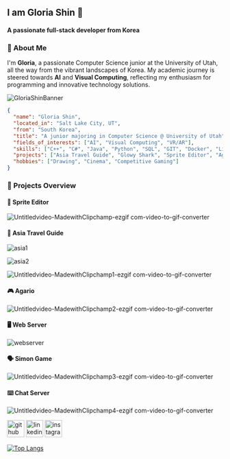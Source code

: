 ## I am Gloria Shin 👋
#### A passionate full-stack developer from Korea


### 👤 About Me


I'm **Gloria**, a passionate Computer Science junior at the University of Utah, all the way from the vibrant landscapes of Korea. 
My academic journey is steered towards **AI** and **Visual Computing**, reflecting my enthusiasm for programming and innovative technology solutions.


![GloriaShinBanner](https://github.com/bestcreator01/bestcreator01/assets/122410772/a30518d1-475e-41f0-a658-fd270992258e)

```json
{
  "name": "Gloria Shin",
  "located_in": "Salt Lake City, UT",
  "from": "South Korea",
  "title": "A junior majoring in Computer Science @ University of Utah",
  "fields_of_interests": ["AI", "Visual Computing", "VR/AR"],
  "skills": ["C++", "C#", "Java", "Python", "SQL", "GIT", "Docker", "Linux", "Arduino", "etc."],
  "projects": ["Asia Travel Guide", "Glowy Shark", "Sprite Editor", "Agario", "Web Server", "Simon Game", "Chat Server"],
  "hobbies": ["Drawing", "Cinema", "Competitive Gaming"]
}
```


### 🔭 Projects Overview

#### 🎨 **Sprite Editor**

![Untitledvideo-MadewithClipchamp-ezgif com-video-to-gif-converter](https://github.com/bestcreator01/bestcreator01/assets/122410772/2f0ac0d6-5f11-4133-b54f-b5c21e69cbaa)




#### 📍 **Asia Travel Guide**

![asia1](https://github.com/bestcreator01/bestcreator01/assets/122410772/3d68251c-215a-4bc5-86aa-23420f42de19)

![asia2](https://github.com/bestcreator01/bestcreator01/assets/122410772/ea15252d-8728-41aa-8214-39dd27c9c671)

![Untitledvideo-MadewithClipchamp1-ezgif com-video-to-gif-converter](https://github.com/bestcreator01/bestcreator01/assets/122410772/520d54a0-f4ef-4101-bd86-cb465a6002af)




#### 🎮 **Agario**

![Untitledvideo-MadewithClipchamp2-ezgif com-video-to-gif-converter](https://github.com/bestcreator01/bestcreator01/assets/122410772/e952ce0e-0ef8-4d27-9e52-89aba7453ce1)




#### 🖥️ **Web Server**

![webserver](https://github.com/bestcreator01/bestcreator01/assets/122410772/bf3ec7d3-e17e-4959-a887-5259a57bdd91)




#### 🗣️ **Simon Game**

![Untitledvideo-MadewithClipchamp3-ezgif com-video-to-gif-converter](https://github.com/bestcreator01/bestcreator01/assets/122410772/afb1511a-b61a-4548-8bb6-eb423c319ef8)




#### ⌨️ **Chat Server**

![Untitledvideo-MadewithClipchamp4-ezgif com-video-to-gif-converter](https://github.com/bestcreator01/bestcreator01/assets/122410772/8f9a937f-d8ca-4c8f-8ddd-b86fea634875)




[<img src='https://cdn.jsdelivr.net/npm/simple-icons@3.0.1/icons/github.svg' alt='github' height='40'>](https://github.com/bestcreator01)  [<img src='https://cdn.jsdelivr.net/npm/simple-icons@3.0.1/icons/linkedin.svg' alt='linkedin' height='40'>](https://www.linkedin.com/in/gloria-shin-16b05a230/)  [<img src='https://cdn.jsdelivr.net/npm/simple-icons@3.0.1/icons/instagram.svg' alt='instagram' height='40'>](https://www.instagram.com/lilymlenn/)  

[![Top Langs](https://github-readme-stats.vercel.app/api/top-langs/?username=bestcreator01)](https://github.com/anuraghazra/github-readme-stats)
